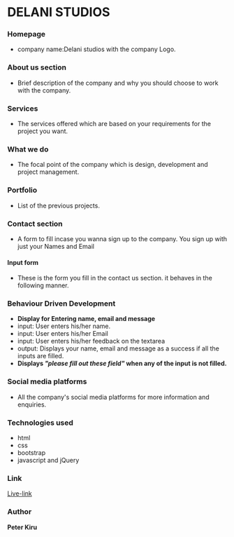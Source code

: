 # DELANI STUDIOS
### Homepage
* company name:Delani studios with the company Logo.
### About us section
* Brief description of the company and why you should choose to work with the company.
### Services
* The services offered which are based on your requirements for the project you want.
### What we do
* The focal point of the company which is design, development and project management.
### Portfolio
* List of the previous projects.
### Contact section
* A form to fill incase you wanna sign up to the company. You sign up with just your Names and Email
#### Input form
* These is the form you fill in the contact us section. it behaves in the following manner.
### Behaviour Driven Development
+ **Display for Entering name, email and message**
+ input: User enters his/her name.
+ input: User enters his/her Email
+ input: User enters his/her feedback on the textarea
+ output: Displays your name, email and message as a success if all the inputs are filled.
+ **Displays _"please fill out these field"_ when any of the input is not filled.**
### Social media platforms
* All the company's social media platforms for more information and enquiries.
### Technologies used
* html
* css
* bootstrap
* javascript and jQuery
### Link
[Live-link](https://kiru-axis.github.io/Delani-Studio/)
### Author
**Peter Kiru**